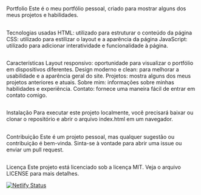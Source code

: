 #
Portfolio
Este é o meu portfólio pessoal, criado para mostrar alguns dos meus projetos e habilidades.
##
Tecnologias usadas
HTML: utilizado para estruturar o conteúdo da página
CSS: utilizado para estilizar o layout e a aparência da página
JavaScript: utilizado para adicionar interatividade e funcionalidade à página.

##
Características
Layout responsivo: oportunidade para visualizar o portfólio em dispositivos diferentes.
Design moderno e clean: para melhorar a usabilidade e a aparência geral do site.
Projetos: mostra alguns dos meus projetos anteriores e atuais.
Sobre mim: informações sobre minhas habilidades e experiência.
Contato: fornece uma maneira fácil de entrar em contato comigo.

##
Instalação
Para executar este projeto localmente, você precisará baixar ou clonar o repositório e abrir o arquivo index.html em um navegador.

##
Contribuição
Este é um projeto pessoal, mas qualquer sugestão ou contribuição é bem-vinda. Sinta-se à vontade para abrir uma issue ou enviar um pull request.

##
Licença
Este projeto está licenciado sob a licença MIT. Veja o arquivo LICENSE para mais detalhes.

[![Netlify Status](https://api.netlify.com/api/v1/badges/21ad07b2-8132-4a78-bd80-08201337accd/deploy-status)](https://app.netlify.com/sites/luizfporto/deploys)




